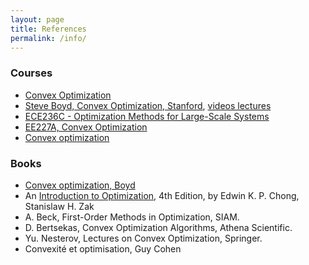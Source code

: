 ```yaml
---
layout: page
title: References
permalink: /info/
---
```


### Courses
* [Convex Optimization](http://www.stat.cmu.edu/~ryantibs/convexopt)
* [Steve Boyd, Convex Optimization, Stanford](http://stanford.edu/class/ee364a), [videos lectures](http://www.youtube.com/watch?v=McLq1hEq3UY)   
* [ECE236C - Optimization Methods for Large-Scale Systems](http://www.seas.ucla.edu/~vandenbe/ee236c.html)
* [EE227A, Convex Optimization](http://suvrit.de/teach/ee227a/)
* [Convex optimization](http://www.cs.cmu.edu/~pradeepr/convexopt/)

### Books
* [Convex optimization, Boyd](https://web.stanford.edu/~boyd/cvxbook/bv_cvxbook.pdf)
* An [Introduction to Optimization](https://www.amazon.com/Introduction-Optimization-Edwin-K-Chong/dp/1118279018), 4th Edition, by Edwin K. P. Chong, Stanislaw H. Zak
* A. Beck, First-Order Methods in Optimization, SIAM.
* D. Bertsekas, Convex Optimization Algorithms, Athena Scientific.
* Yu. Nesterov, Lectures on Convex Optimization, Springer.
* Convexité et optimisation, Guy Cohen